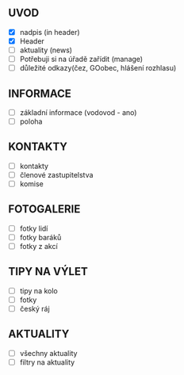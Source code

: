 ## UVOD
- [x] nadpis (in header)
- [x] Header
- [ ] aktuality (news)
- [ ] Potřebuji si na úřadě zařídit (manage)
- [ ] důležité odkazy(čez, GOobec, hlášení rozhlasu)

## INFORMACE
- [ ] základní informace (vodovod - ano)
- [ ] poloha

## KONTAKTY
- [ ] kontakty
- [ ] členové zastupitelstva
- [ ] komise

## FOTOGALERIE
- [ ] fotky lidí
- [ ] fotky baráků
- [ ] fotky z akcí

## TIPY NA VÝLET
- [ ] tipy na kolo
- [ ] fotky
- [ ] český ráj

## AKTUALITY
- [ ] všechny aktuality
- [ ] filtry na aktuality